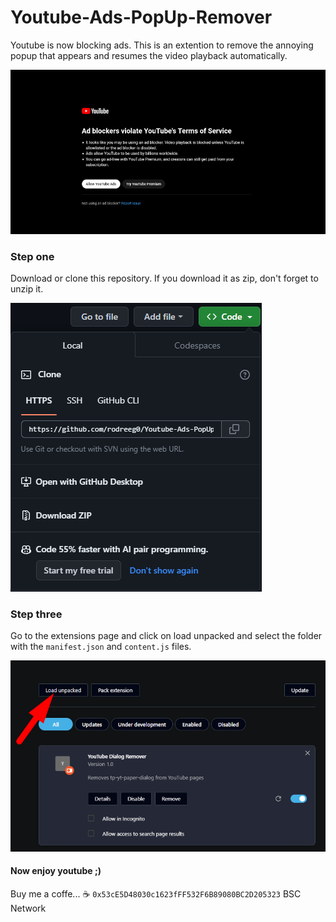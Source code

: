 # Youtube-Ads-PopUp-Remover
Youtube is now blocking ads. This is an extention to remove the annoying popup that appears and resumes the video playback automatically.


![Sample Image](./images/1.png)

### Step one

Download or clone this repository. If you download it as zip, don't forget to unzip it.

![Sample Image](./images/2.png)

### Step three

Go to the extensions page and click on load unpacked and select the folder with the `manifest.json` and `content.js` files.

![Sample Image](./images/3.png)

#### Now enjoy youtube ;)

Buy me a coffe... ☕
`0x53cE5D48030c1623fFF532F6B89080BC2D205323` BSC Network